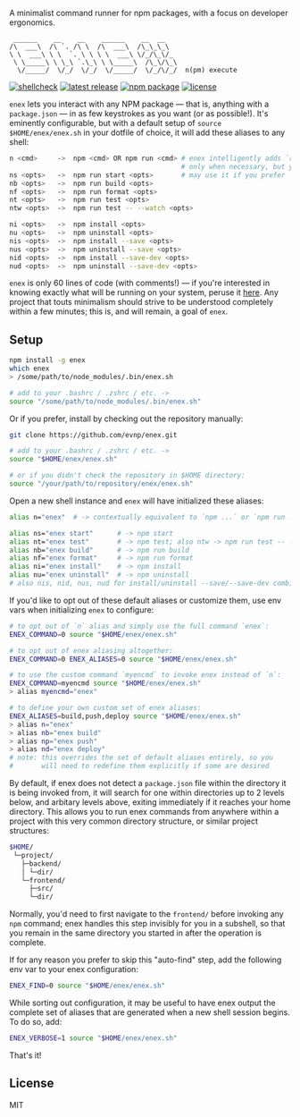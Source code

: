 A minimalist command runner for npm packages, with a focus on developer ergonomics.

```
 ______    __    __    ______    __  __
/\  ___\  /\ `. /\ \  /\  ___\  /\_\_\_\
\ \  ___\ \ \  `. \ \ \ \  ___\ \/_/\_\/_
 \ \_____\ \ \_\ `.\_\ \ \_____\  /\_\/\_\
  \/_____/  \/_/  \/_/  \/_____/  \/_/\/_/  n(pm) execute
```

[![shellcheck](https://github.com/evnp/enex/workflows/shellcheck/badge.svg)](https://github.com/evnp/enex/actions)
[![latest release](https://img.shields.io/github/release/evnp/enex.svg)](https://github.com/evnp/enex/releases/latest)
[![npm package](https://img.shields.io/npm/v/enex.svg)](https://www.npmjs.com/package/enex)
[![license](https://img.shields.io/github/license/evnp/enex.svg?color=blue)](https://github.com/evnp/enex/blob/master/LICENSE.md)

`enex` lets you interact with any NPM package — that is, anything with a `package.json` — in as few keystrokes as you want (or as possible!). It's eminently configurable, but with a default setup of `source $HOME/enex/enex.sh` in your dotfile of choice, it will add these aliases to any shell:

```sh
n <cmd>     ->  npm <cmd> OR npm run <cmd> # enex intelligently adds `run`
                                           # only when necessary, but you
ns <opts>   ->  npm run start <opts>       # may use it if you prefer
nb <opts>   ->  npm run build <opts>
nf <opts>   ->  npm run format <opts>
nt <opts>   ->  npm run test <opts>
ntw <opts>  ->  npm run test -- --watch <opts>

ni <opts>   ->  npm install <opts>
nu <opts>   ->  npm uninstall <opts>
nis <opts>  ->  npm install --save <opts>
nus <opts>  ->  npm uninstall --save <opts>
nid <opts>  ->  npm install --save-dev <opts>
nud <opts>  ->  npm uninstall --save-dev <opts>
```

`enex` is only 60 lines of code (with comments!) — if you're interested in knowing exactly what will be running on your system, peruse it [here](https://github.com/evnp/enex/blob/main/enex.sh). Any project that touts minimalism should strive to be understood completely within a few minutes; this is, and will remain, a goal of `enex`.

Setup
-----
```sh
npm install -g enex
which enex
> /some/path/to/node_modules/.bin/enex.sh

# add to your .bashrc / .zshrc / etc. ->
source "/some/path/to/node_modules/.bin/enex.sh"
```
Or if you prefer, install by checking out the repository manually:
```sh
git clone https://github.com/evnp/enex.git

# add to your .bashrc / .zshrc / etc. ->
source "$HOME/enex/enex.sh"

# or if you didn't check the repository in $HOME directory:
source "/your/path/to/repository/enex/enex.sh"
```
Open a new shell instance and `enex` will have initialized these aliases:
```sh
alias n="enex"  # -> contextually equivalent to `npm ...` or `npm run ...`

alias ns="enex start"      # -> npm start
alias nt="enex test"       # -> npm test; also ntw -> npm run test -- --watch
alias nb="enex build"      # -> npm run build
alias nf="enex format"     # -> npm run format
alias ni="enex install"    # -> npm install
alias nu="enex uninstall"  # -> npm uninstall
# also nis, nid, nus, nud for install/uninstall --save/--save-dev combinations, see above
```
If you'd like to opt out of these default aliases or customize them, use env vars when initializing `enex` to configure:
```sh
# to opt out of `n` alias and simply use the full command `enex`:
ENEX_COMMAND=0 source "$HOME/enex/enex.sh"

# to opt out of enex aliasing altogether:
ENEX_COMMAND=0 ENEX_ALIASES=0 source "$HOME/enex/enex.sh"

# to use the custom command `myencmd` to invoke enex instead of `n`:
ENEX_COMMAND=myencmd source "$HOME/enex/enex.sh"
> alias myencmd="enex"

# to define your own custom set of enex aliases:
ENEX_ALIASES=build,push,deploy source "$HOME/enex/enex.sh"
> alias n="enex"
> alias nb="enex build"
> alias np="enex push"
> alias nd="enex deploy"
# note: this overrides the set of default aliases entirely, so you
#       will need to redefine them explicitly if some are desired
```

By default, if enex does not detect a `package.json` file within the directory it is being invoked from, it will search for one within directories up to 2 levels below, and arbitary levels above, exiting immediately if it reaches your home directory. This allows you to run enex commands from anywhere within a project with this very common directory structure, or similar project structures:
```sh
$HOME/
 └─project/
   ├─backend/
   │ └─dir/
   └─frontend/
     ├─src/
     └─dir/
```
Normally, you'd need to first navigate to the `frontend/` before invoking any `npm` command; enex handles this step invisibly for you in a subshell, so that you remain in the same directory you started in after the operation is complete.

If for any reason you prefer to skip this "auto-find" step, add the following env var to your enex configuration:
```sh
ENEX_FIND=0 source "$HOME/enex/enex.sh"
```

While sorting out configuration, it may be useful to have enex output the complete set of aliases that are generated when a new shell session begins. To do so, add:
```sh
ENEX_VERBOSE=1 source "$HOME/enex/enex.sh"
```

That's it!

License
-------
MIT
